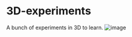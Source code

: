 # 3D-experiments
A bunch of experiments in 3D to learn.
![image](https://user-images.githubusercontent.com/10748374/194730643-22118182-745c-4d6e-a448-c590a97b2eac.png)
